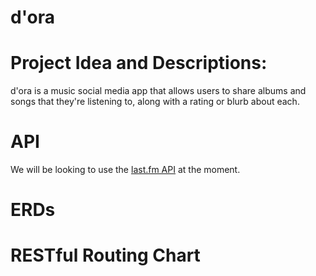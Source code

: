 # d'ora

# Project Idea and Descriptions:
d'ora is a music social media app that allows users to share albums and songs that they're listening to, along with a rating or blurb about each.  

# API

We will be looking to use the [last.fm API](www.last.fm/api) at the moment.

# ERDs

# RESTful Routing Chart

#